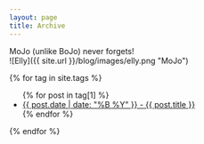 ```yaml
---
layout: page
title: Archive
---
```


MoJo (unlike BoJo) never forgets! <br>
![Elly]({{ site.url }}/blog/images/elly.png "MoJo") 

{% for tag in site.tags %}
  <ul>
    {% for post in tag[1] %}
      <li><a href="{{ site.url }}/blog{{ post.url }}">{{ post.date | date: "%B %Y" }} - {{ post.title }}</a></li>
    {% endfor %}
  </ul>
{% endfor %}
